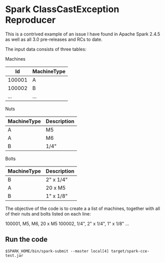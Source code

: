 Spark ClassCastException Reproducer
===

This is a contrived example of an issue I have found in Apache Spark 2.4.5 as well as all 3.0 pre-releases and RCs to date.

The input data consists of three tables:

Machines

| Id | MachineType |
|----|-------------|
| 100001 | A |
| 100002 | B |
| ... | ... |

Nuts

| MachineType | Description |
|-------------|-------------|
| A | M5 |
| A | M6 |
| B | 1/4" |

Bolts

| MachineType | Description |
|-------------|-------------|
| B | 2" x 1/4" |
| A | 20 x M5 |
| B | 1" x 1/8" |

The objective of the code is to create a a list of machines, together with all of their nuts and bolts listed on each line:

100001, M5, M6, 20 x M5
100002, 1/4",  2" x 1/4", 1" x 1/8"
...

Run the code
--

    $SPARK_HOME/bin/spark-submit --master local[4] target/spark-cce-test.jar
